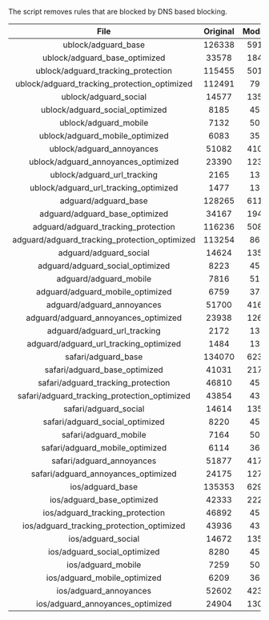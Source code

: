 The script removes rules that are blocked by DNS based blocking.


| File | Original | Modified |
|:----:|:-----:|:-----:|
| ublock/adguard_base | 126338 | 59129 |
| ublock/adguard_base_optimized | 33578 | 18438 |
| ublock/adguard_tracking_protection | 115455 | 50136 |
| ublock/adguard_tracking_protection_optimized | 112491 | 7906 |
| ublock/adguard_social | 14577 | 13525 |
| ublock/adguard_social_optimized | 8185 | 4545 |
| ublock/adguard_mobile | 7132 | 5002 |
| ublock/adguard_mobile_optimized | 6083 | 3572 |
| ublock/adguard_annoyances | 51082 | 41099 |
| ublock/adguard_annoyances_optimized | 23390 | 12368 |
| ublock/adguard_url_tracking | 2165 | 1318 |
| ublock/adguard_url_tracking_optimized | 1477 | 1315 |
| adguard/adguard_base | 128265 | 61125 |
| adguard/adguard_base_optimized | 34167 | 19457 |
| adguard/adguard_tracking_protection | 116236 | 50862 |
| adguard/adguard_tracking_protection_optimized | 113254 | 8619 |
| adguard/adguard_social | 14624 | 13579 |
| adguard/adguard_social_optimized | 8223 | 4588 |
| adguard/adguard_mobile | 7816 | 5182 |
| adguard/adguard_mobile_optimized | 6759 | 3745 |
| adguard/adguard_annoyances | 51700 | 41651 |
| adguard/adguard_annoyances_optimized | 23938 | 12664 |
| adguard/adguard_url_tracking | 2172 | 1325 |
| adguard/adguard_url_tracking_optimized | 1484 | 1322 |
| safari/adguard_base | 134070 | 62396 |
| safari/adguard_base_optimized | 41031 | 21729 |
| safari/adguard_tracking_protection | 46810 | 4525 |
| safari/adguard_tracking_protection_optimized | 43854 | 4382 |
| safari/adguard_social | 14614 | 13563 |
| safari/adguard_social_optimized | 8220 | 4575 |
| safari/adguard_mobile | 7164 | 5038 |
| safari/adguard_mobile_optimized | 6114 | 3602 |
| safari/adguard_annoyances | 51877 | 41754 |
| safari/adguard_annoyances_optimized | 24175 | 12744 |
| ios/adguard_base | 135353 | 62900 |
| ios/adguard_base_optimized | 42333 | 22232 |
| ios/adguard_tracking_protection | 46892 | 4533 |
| ios/adguard_tracking_protection_optimized | 43936 | 4390 |
| ios/adguard_social | 14672 | 13595 |
| ios/adguard_social_optimized | 8280 | 4589 |
| ios/adguard_mobile | 7259 | 5082 |
| ios/adguard_mobile_optimized | 6209 | 3643 |
| ios/adguard_annoyances | 52602 | 42375 |
| ios/adguard_annoyances_optimized | 24904 | 13051 |